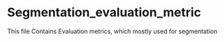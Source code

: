 # Segmentation_evaluation_metric
This file Contains Evaluation metrics, which mostly used for segmentation
